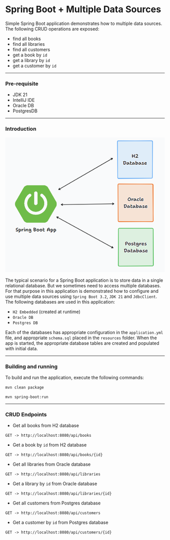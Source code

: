 # Spring Boot + Multiple Data Sources
Simple Spring Boot application demonstrates how to multiple data sources.
The following CRUD operations are exposed:

* find all books
* find all libraries
* find all customers
* get a book by `id`
* get a library by `id`
* get a customer by `id`

----------------------------------------------------
### Pre-requisite

* JDK 21
* IntelliJ IDE
* Oracle DB
* PostgresDB

----------------------------------------------------
### Introduction

![spring_multiple-datasources](image.png)

The typical scenario for a Spring Boot application is to store data in a single relational database. But we sometimes need to access multiple databases.
For that purpose in this application is demonstrated how to configure and use multiple data sources using `Spring Boot 3.2`, `JDK 21` and `JdbcClient`.
The following databases are used in this application:

* `H2 Embedded` (created at runtime)
* `Oracle DB`
* `Postgres DB`

Each of the databases has appropriate configuration in the `application.yml` file, and appropriate `schema.sql` placed in the `resources` folder.
When the app is started, the appropriate database tables are created and populated with initial data.

----------------------------------------------------
### Building and running
To build and run the application, execute the following commands:
```
mvn clean package
```

```
mvn spring-boot:run
```
----------------------------------------------------
### CRUD Endpoints

* Get all books from H2 database
```
GET -> http://localhost:8080/api/books
```

* Get a book by `id` from H2 database
```
GET -> http://localhost:8080/api/books/{id}
```

* Get all libraries from Oracle database
```
GET -> http://localhost:8080/api/libraries
```

* Get a library by `id` from Oracle database
```
GET -> http://localhost:8080/api/libraries/{id}
```

* Get all customers from Postgres database
```
GET -> http://localhost:8080/api/customers
```

* Get a customer by `id` from Postgres database
```
GET -> http://localhost:8080/api/customers/{id}
```
